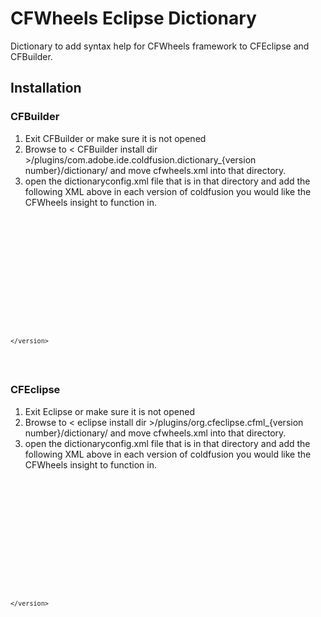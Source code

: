 # CFWheels Eclipse Dictionary
Dictionary to add syntax help for CFWheels framework to CFEclipse and CFBuilder.

## Installation

### CFBuilder

1.  Exit CFBuilder or make sure it is not opened
2.  Browse to < CFBuilder install dir >/plugins/com.adobe.ide.coldfusion.dictionary_{version number}/dictionary/ and move cfwheels.xml into that directory.
3.  open the dictionaryconfig.xml file that is in that directory and add the following XML above in each version of coldfusion you would like the CFWheels insight to function in.

<code>
<dictionary id="CF_DICTIONARY">
	<version key="ColdFusion9" label="ColdFusion 9">
        <grammar location="cf9.xml" />
        <grammar location="cfwheels.xml" />
    </version>
	<version key="ColdFusion8" label="ColdFusion 8">
		<grammar location="cf8.xml" />
		<grammar location="cfwheels.xml" />
	</version>
	<version key="ColdFusionMX7" label="ColdFusion MX 7">
		<grammar location="cfml7.xml" />
		
	</version>
	
</dictionary>
</code>


### CFEclipse

1.  Exit Eclipse or make sure it is not opened
2.  Browse to < eclipse install dir >/plugins/org.cfeclipse.cfml_{version number}/dictionary/ and move cfwheels.xml into that directory.
3.  open the dictionaryconfig.xml file that is in that directory and add the following XML above in each version of coldfusion you would like the CFWheels insight to function in.

<code>
<dictionary id="CF_DICTIONARY">
	<version key="ColdFusion9" label="ColdFusion 9">
        <grammar location="cf9.xml" />
        <grammar location="cfwheels.xml" />
    </version>
	<version key="ColdFusion8" label="ColdFusion 8">
		<grammar location="cf8.xml" />
		<grammar location="cfwheels.xml" />
	</version>
	<version key="ColdFusionMX7" label="ColdFusion MX 7">
		<grammar location="cfml7.xml" />
		
	</version>
	
</dictionary>
</code>
